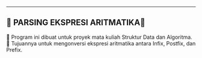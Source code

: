 --------------------------------------
🚀 PARSING EKSPRESI ARITMATIKA🚀  
--------------------------------------
📌 Program ini dibuat untuk proyek mata kuliah Struktur Data dan Algoritma.  
🎯 Tujuannya untuk mengonversi ekspresi aritmatika antara Infix, Postfix, dan Prefix.
